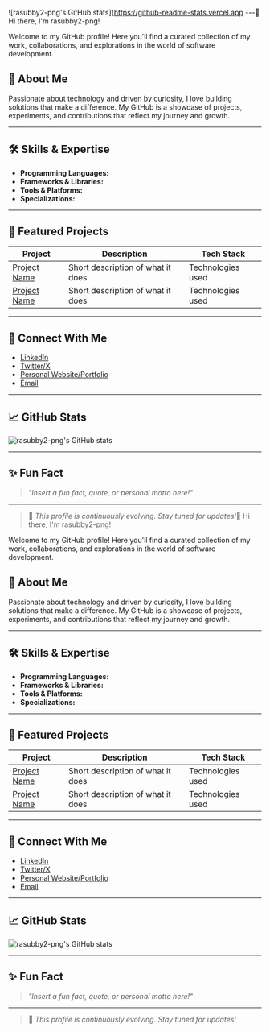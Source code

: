 ![rasubby2-png's GitHub stats](https://github-readme-stats.vercel.app
---👋 Hi there, I'm rasubby2-png!

Welcome to my GitHub profile! Here you'll find a curated collection of my work, collaborations, and explorations in the world of software development.

## 🚀 About Me

Passionate about technology and driven by curiosity, I love building solutions that make a difference. My GitHub is a showcase of projects, experiments, and contributions that reflect my journey and growth.

---

## 🛠️ Skills & Expertise

- **Programming Languages:** 
- **Frameworks & Libraries:** 
- **Tools & Platforms:** 
- **Specializations:** 

---

## 🌟 Featured Projects

| Project | Description | Tech Stack |
|---------|-------------|------------|
| [Project Name](#) | Short description of what it does | Technologies used |
| [Project Name](#) | Short description of what it does | Technologies used |

---

## 🤝 Connect With Me

- [LinkedIn](#)
- [Twitter/X](#)
- [Personal Website/Portfolio](#)
- [Email](mailto:your@email.com)

---

## 📈 GitHub Stats

![rasubby2-png's GitHub stats](https://github-readme-stats.vercel.app/api?username=rasubby2-png&show_icons=true&hide_title=true&count_private=true&hide=prs&theme=github_dark)

---

## ✨ Fun Fact

> _"Insert a fun fact, quote, or personal motto here!"_

---

> 🚧 *This profile is continuously evolving. Stay tuned for updates!*👋 Hi there, I'm rasubby2-png!

Welcome to my GitHub profile! Here you'll find a curated collection of my work, collaborations, and explorations in the world of software development.

## 🚀 About Me

Passionate about technology and driven by curiosity, I love building solutions that make a difference. My GitHub is a showcase of projects, experiments, and contributions that reflect my journey and growth.

---

## 🛠️ Skills & Expertise

- **Programming Languages:** 
- **Frameworks & Libraries:** 
- **Tools & Platforms:** 
- **Specializations:** 

---

## 🌟 Featured Projects

| Project | Description | Tech Stack |
|---------|-------------|------------|
| [Project Name](#) | Short description of what it does | Technologies used |
| [Project Name](#) | Short description of what it does | Technologies used |

---

## 🤝 Connect With Me

- [LinkedIn](#)
- [Twitter/X](#)
- [Personal Website/Portfolio](#)
- [Email](mailto:your@email.com)

---

## 📈 GitHub Stats

![rasubby2-png's GitHub stats](https://github-readme-stats.vercel.app/api?username=rasubby2-png&show_icons=true&hide_title=true&count_private=true&hide=prs&theme=github_dark)

---

## ✨ Fun Fact

> _"Insert a fun fact, quote, or personal motto here!"_

---

> 🚧 *This profile is continuously evolving. Stay tuned for updates!*
